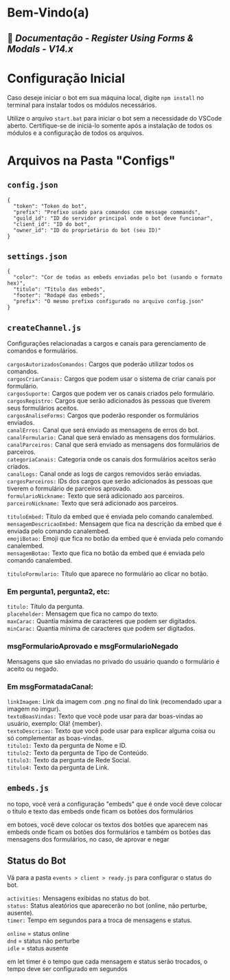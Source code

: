 # Bem-Vindo(a)
## 👑 _Documentação - Register Using Forms & Modals - V14.x_

# Configuração Inicial

Caso deseje iniciar o bot em sua máquina local, digite `npm install` no terminal para instalar todos os módulos necessários.

Utilize o arquivo `start.bat` para iniciar o bot sem a necessidade do VSCode aberto. Certifique-se de iniciá-lo somente após a instalação de todos os módulos e a configuração de todos os arquivos.

# Arquivos na Pasta "Configs"

## `config.json`

```
{
  "token": "Token do bot",
  "prefix": "Prefixo usado para comandos com message commands",
  "guild_id": "ID do servidor principal onde o bot deve funcionar",
  "client_id": "ID do bot",
  "owner_id": "ID do proprietário do bot (seu ID)"
}
```

## `settings.json`

```
{
  "color": "Cor de todas as embeds enviadas pelo bot (usando o formato hex)",
  "titulo": "Título das embeds",
  "footer": "Rodapé das embeds",
  "prefix": "O mesmo prefixo configurado no arquivo config.json"
}
```

## `createChannel.js`

Configurações relacionadas a cargos e canais para gerenciamento de comandos e formulários.

`cargosAutorizadosComandos:` Cargos que poderão utilizar todos os comandos. <br>
`cargosCriarCanais:` Cargos que podem usar o sistema de criar canais por formulário. <br>
`cargosSuporte:` Cargos que podem ver os canais criados pelo formulário. <br>
`cargosRegistro:` Cargos que serão adicionados às pessoas que tiverem seus formulários aceitos. <br>
`cargosAnaliseForms:` Cargos que poderão responder os formulários enviados. <br>
`canalErros:` Canal que será enviado as mensagens de erros do bot. <br>
`canalFormulario:` Canal que será enviado as mensagens dos formulários. <br>
`canalParceiros:` Canal que será enviado as mensagens dos formulários de parceiros. <br>
`categoriaCanais:` Categoria onde os canais dos formulários aceitos serão criados. <br>
`canalLogs:` Canal onde as logs de cargos removidos serão enviadas. <br>
`cargosParceiros:` IDs dos cargos que serão adicionados às pessoas que tiverem o formulário de parceiros aprovado. <br>
`formularioNickname:` Texto que será adicionado aos parceiros. <br>
`parceiroNickname:` Texto que será adicionado aos parceiros. <br>

`tituloEmbed:` Título da embed que é enviada pelo comando canalembed.<br>
`mensagemDescricaoEmbed:` Mensagem que fica na descrição da embed que é enviada pelo comando canalembed.<br>
`emojiBotao:` Emoji que fica no botão da embed que é enviada pelo comando canalembed.<br>
`mensagemBotao:` Texto que fica no botão da embed que é enviada pelo comando canalembed.<br>

`tituloFormulario:` Título que aparece no formulário ao clicar no botão.

### Em pergunta1, pergunta2, etc:

`titulo:` Título da pergunta. <br>
`placeholder:` Mensagem que fica no campo do texto. <br>
`maxCarac:` Quantia máxima de caracteres que podem ser digitados. <br>
`minCarac:` Quantia mínima de caracteres que podem ser digitados. <br>

### msgFormularioAprovado e msgFormularioNegado

Mensagens que são enviadas no privado do usuário quando o formulário é aceito ou negado.

### Em msgFormatadaCanal:

`linkImagem:` Link da imagem com .png no final do link (recomendado upar a imagem no imgur).<br>
`textoBoasVindas:` Texto que você pode usar para dar boas-vindas ao usuário, exemplo: Olá! {member}.<br>
`textoDescricao:` Texto que você pode usar para explicar alguma coisa ou só complementar as boas-vindas.<br>
`titulo1:` Texto da pergunta de Nome e ID.<br>
`titulo2:` Texto da pergunta de Tipo de Conteúdo.<br>
`titulo3:` Texto da pergunta de Rede Social.<br>
`titulo4:` Texto da pergunta de Link.<br>

## `embeds.js`

no topo, você verá a configuração "embeds" que é onde você deve colocar o titulo e texto das embeds onde ficam os botões dos formulários 

em botoes, você deve colocar os textos dos botões que aparecem nas embeds onde ficam os botões dos formulários e também os botões das mensagens dos formulários, no caso, de aprovar e negar

## Status do Bot

Vá para a pasta `events > client > ready.js` para configurar o status do bot.

`activities:` Mensagens exibidas no status do bot.<br>
`status:` Status aleatórios que aparecerão no bot (online, não perturbe, ausente).<br>
`timer:` Tempo em segundos para a troca de mensagens e status.<br>

`online` = status online<br>
`dnd` = status não perturbe<br>
`idle` = status ausente<br>

em let timer é o tempo que cada mensagem e status serão trocados, o tempo deve ser configurado em segundos